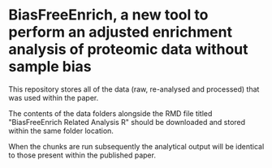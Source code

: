   <h1>BiasFreeEnrich, a new tool to perform an adjusted enrichment analysis of proteomic data without sample bias</h1>
  <p>This repository stores all of the data (raw, re-analysed and processed) that was used within the paper.</p>
  <p>The contents of the data folders alongside the RMD file titled "BiasFreeEnrich Related Analysis R" should be downloaded and stored within the same folder location.</p>
  <p>When the chunks are run subsequently the analytical output will be identical to those present within the published paper.</p>
